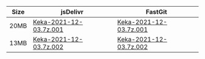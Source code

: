 |    Size   |     jsDelivr  | FastGit |
|  ---  |  ---  |  ---  |
| 20MB | [Keka-2021-12-03.7z.001](https://cdn.jsdelivr.net/gh/appleians/Keka@main/Keka-2021-12-03.7z.001) | [Keka-2021-12-03.7z.001](https://raw.fastgit.org/appleians/Keka/main/Keka-2021-12-03.7z.001) |
| 13MB | [Keka-2021-12-03.7z.002](https://cdn.jsdelivr.net/gh/appleians/Keka@main/Keka-2021-12-03.7z.002) | [Keka-2021-12-03.7z.002](https://raw.fastgit.org/appleians/Keka/main/Keka-2021-12-03.7z.002) |
